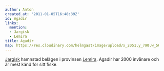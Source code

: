```yaml
---
author: Anton
created_at: '2011-01-05T16:48:39Z'
id: Agadir
links:
  mention:
  - Jargisk
  - Lemira
title: Agadir
map: https://res.cloudinary.com/helmgast/image/upload/x_2051,y_790,w_500,h_500,c_crop/v1603129757/uploaded/Mundana-extra.jpg
---
```


[Jargisk] hamnstad belägen i provinsen [Lemira]. Agadir har 2000 invånare och är mest känd för sitt
fiske.

  [Jargisk]: Jargisk
  [Lemira]: Lemira

